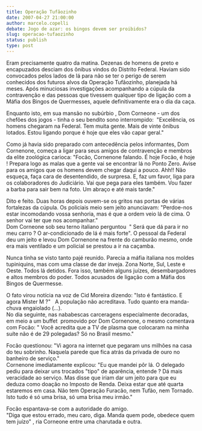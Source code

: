 ```yaml
---
title: Operação Tufãozinho
date: 2007-04-27 21:00:00
author: marcelo.copelli
debate: Jogo de azar: os bingos devem ser proibidos?
slug: operacao-tufaozinho
status: publish 
type: post
---
```


Eram precisamente quatro da matina. Dezenas de homens de preto e encapuzados desciam dos ônibus vindos do Distrito Federal. Haviam sido convocados pelos lados de lá para não se ter o perigo de serem conhecidos dos futuros alvos da Operação Tufãozinho, planejada há meses. Após minuciosas investigações acompanhando a cúpula da contravenção e das pessoas que tivessem qualquer tipo de ligação com a Máfia dos Bingos de Quermesses, aquele definitivamente era o dia da caça.


Enquanto isto, em sua mansão no subúrbio , Dom Corneone - um dos chefões dos jogos - tinha o seu bendito sono interrompido:  "Excelência, os homens chegaram na Federal. Tem muita gente. Mais de vinte ônibus lotados. Estou ligando porque é hoje que eles vão capar geral." 


Como já havia sido preparado com antecedência pelos informantes, Dom Cornenone, começa a ligar para seus amigos de contravenção e membros da elite zoológica carioca: "Focão, Cornenone falando. É hoje Focão, é hoje ! Prepara logo as malas que a gente vai se encontrar lá no Ponto Zero. Avise para os amigos que os homens devem chegar daqui a pouco. Ahh!! Não esqueça, faça cara de desentendido, de surpresa. E, faz um favor, liga para os colaboradores do Judiciário. Vai que pega para eles também. Vou fazer a barba para sair bem na foto. Um abraço e até mais tarde."


Dito e feito. Duas horas depois ouvem-se os gritos nas portas de várias fortalezas da cúpula. Os policiais meio sem jeito anunciavam: "Perdoe-nos estar incomodando vossa senhoria, mas é que a ordem veio lá de cima. O senhor vai ter que nos acompanhar."  
Dom Corneone sob seu terno italiano perguntou  " Será que dá para ir no meu carro ? O ar-condicionado de lá é mais forte". O pessoal da Federal deu um jeito e levou Dom Cornenone na frente do camburão mesmo, onde era mais ventilado e um policial se prestou a ir na caçamba.


Nunca tinha se visto tanto pajé reunido. Parecia a máfia italiana nos moldes tupiniquins, mas com uma classe de dar inveja. Zona Norte, Sul, Leste e Oeste. Todos lá detidos. Fora isso, também alguns juízes, desembargadores e altos membros do poder. Todos acusados de ligação com a Máfia dos Bingos de Quermesse. 


O fato virou notícia na voz de Cid Moreira dizendo: "Isto é fantástico. E agora Mister M ?"   A população não acreditava. Tudo quanto era manda-chuva engaiolado (...).  
No dia seguinte, nas nababescas carceragens especialmente decoradas, em meio a um buffet  promovido por Dom Cornenone, o mesmo comentava com Focão: " Você acredita que a TV de plasma que colocaram na minha suíte não é de 29 polegadas? Só no Brasil mesmo."


Focão questionou: "Vi agora na internet que pegaram uns milhões na casa do teu sobrinho. Naquela parede que fica atrás da privada de ouro no banheiro de serviço."   
Cornenone imediatamente explicou: "Eu que mandei pôr lá. O delegado pediu para deixar uns trocados "tipo" de aparência, entende ? Dá mais veracidade ao serviço. Mas disse que iriam dar um jeito para que eu deduza como doação no Imposto de Renda. Deixa estar que até quarta estaremos em casa. Não tem Operação Furacão, nem Tufão, nem Tornado. Isto tudo é só uma brisa, só uma brisa meu irmão."  


Focão espantava-se com a autoridade do amigo.   
"Diga que estou errado, meu caro, diga. Manda quem pode, obedece quem tem juízo" , ria Corneone entre uma charutada e outra.   




